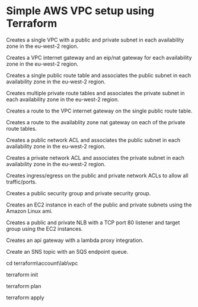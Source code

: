 # Simple AWS VPC setup using Terraform

Creates a single VPC with a public and private subnet in each availability zone in the eu-west-2 region.

Creates a VPC internet gateway and an eip/nat gateway for each availability zone in the eu-west-2 region.

Creates a single public route table and associates the public subnet in each availability zone in the eu-west-2 region.

Creates multiple private route tables and associates the private subnet in each availability zone in the eu-west-2 region.

Creates a route to the VPC internet gateway on the single public route table.

Creates a route to the availablity zone nat gateway on each of the private route tables.

Creates a public network ACL and associates the public subnet in each availability zone in the eu-west-2 region.

Creates a private network ACL and associates the private subnet in each availability zone in the eu-west-2 region.

Creates ingress/egress on the public and private network ACLs to allow all traffic/ports.

Creates a public security group and private security group.

Creates an EC2 instance in each of the public and private subnets using the Amazon Linux ami.

Creates a public and private NLB with a TCP port 80 listener and target group using the EC2 instances.

Creates an api gateway with a lambda proxy integration.

Create an SNS topic with an SQS endpoint queue.

cd terraform\account\lab\vpc

terraform init

terraform plan

terraform apply
